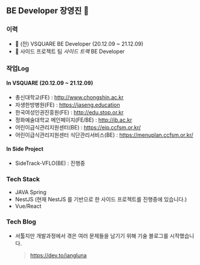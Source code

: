 ## BE Developer 장영진 👋

### 이력
- 🔭 (전) VSQUARE BE Developer (20.12.09 ~ 21.12.09)
- 🔭 사이드 프로젝트 팀 *사이드 트랙* BE Developer
### 작업Log

#### In VSQUARE (20.12.09 ~ 21.12.09)
- 총신대학교(FE) : http://www.chongshin.ac.kr
- 자생한방병원(FE) : https://jaseng.education
- 한국여성인권진흥원(FE) : http://edu.stop.or.kr
- 정화예술대학교 메인페이지(FE/BE) : http://jb.ac.kr
- 어린이급식관리지원센터(BE) : https://eip.ccfsm.or.kr/
- 어린이급식관리지원센터 식단관리서비스(BE) : https://menuplan.ccfsm.or.kr/

#### In Side Project
- SideTrack-VFLO(BE) : 진행중

### Tech Stack
- JAVA Spring
- NestJS (현재 NestJS 를 기반으로 한 사이드 프로젝트를 진행중에 있습니다.)
- Vue/React 

### Tech Blog
- 서툴지만 개발과정에서 겪은 여러 문제들을 남기기 위해 기술 블로그를 시작했습니다.
  > https://dev.to/jangluna


<!--
**DevJYJ/DevJYJ** is a ✨ _special_ ✨ repository because its `README.md` (this file) appears on your GitHub profile.

Here are some ideas to get you started:

- 🔭 I’m currently working on ...
- 🌱 I’m currently learning ...
- 👯 I’m looking to collaborate on ...
- 🤔 I’m looking for help with ...
- 💬 Ask me about ...
- 📫 How to reach me: ...
- 😄 Pronouns: ...
- ⚡ Fun fact: ...
-->
